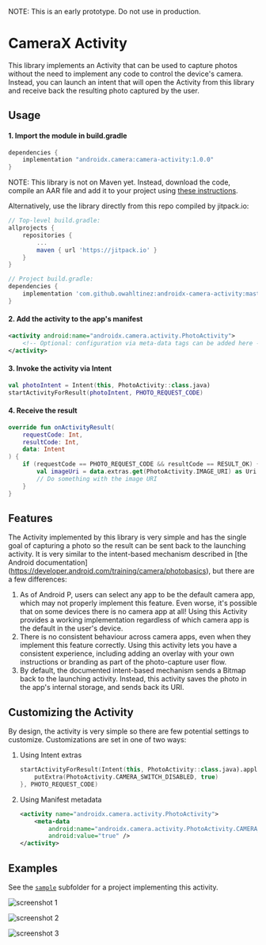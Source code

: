NOTE: This is an early prototype. Do not use in production.

# CameraX Activity
This library implements an Activity that can be used to capture photos without the need to implement
any code to control the device's camera. Instead, you can launch an intent that will open the
Activity from this library and receive back the resulting photo captured by the user.


## Usage
#### 1. Import the module in build.gradle
```gradle
dependencies {
    implementation "androidx.camera:camera-activity:1.0.0"
}
```
NOTE: This library is not on Maven yet. Instead, download the code, compile an AAR file and add it
to your project using [these instructions](https://stackoverflow.com/a/34919810).

Alternatively, use the library directly from this repo compiled by jitpack.io:
```gradle
// Top-level build.gradle:
allprojects {
    repositories {
        ...
        maven { url 'https://jitpack.io' }
    }
}

// Project build.gradle:
dependencies {
    implementation 'com.github.owahltinez:androidx-camera-activity:master-SNAPSHOT'
}
```

#### 2. Add the activity to the app's manifest
```xml
<activity android:name="androidx.camera.activity.PhotoActivity">
    <!-- Optional: configuration via meta-data tags can be added here -->
</activity>
```

#### 3. Invoke the activity via Intent
```kotlin
val photoIntent = Intent(this, PhotoActivity::class.java)
startActivityForResult(photoIntent, PHOTO_REQUEST_CODE)
```

#### 4. Receive the result
```kotlin
override fun onActivityResult(
    requestCode: Int,
    resultCode: Int,
    data: Intent
) {
    if (requestCode == PHOTO_REQUEST_CODE && resultCode == RESULT_OK) {
        val imageUri = data.extras.get(PhotoActivity.IMAGE_URI) as Uri
        // Do something with the image URI
    }
}
```


## Features
The Activity implemented by this library is very simple and has the single goal of capturing a photo
so the result can be sent back to the launching activity. It is very similar to the intent-based
mechanism described in [the Android documentation]
(https://developer.android.com/training/camera/photobasics), but there are a few differences:
1. As of Android P, users can select any app to be the default camera app, which may not properly
   implement this feature. Even worse, it's possible that on some devices there is no camera app at
   all! Using this Activity provides a working implementation regardless of which camera app is the
   default in the user's device.
2. There is no consistent behaviour across camera apps, even when they implement this feature
   correctly. Using this activity lets you have a consistent experience, including adding an overlay
   with your own instructions or branding as part of the photo-capture user flow.
3. By default, the documented intent-based mechanism sends a Bitmap back to the launching activity.
   Instead, this activity saves the photo in the app's internal storage, and sends back its URI.


## Customizing the Activity
By design, the activity is very simple so there are few potential settings to customize.
Customizations are set in one of two ways:
1. Using Intent extras
    ```kotlin
    startActivityForResult(Intent(this, PhotoActivity::class.java).apply {
        putExtra(PhotoActivity.CAMERA_SWITCH_DISABLED, true)
    }, PHOTO_REQUEST_CODE)
    ```
2. Using Manifest metadata
    ```xml
    <activity name="androidx.camera.activity.PhotoActivity">
        <meta-data
            android:name="androidx.camera.activity.PhotoActivity.CAMERA_SWITCH_DISABLED"
            android:value="true" />
    </activity>
    ```


## Examples
See the [`sample`](sample) subfolder for a project implementing this activity.


![screenshot 1](screenshots/example-main-activity.png "screenshot 1")

![screenshot 2](screenshots/example-take-photo.png "screenshot 2")

![screenshot 3](screenshots/example-take-photo-overlay.png "screenshot 3")
